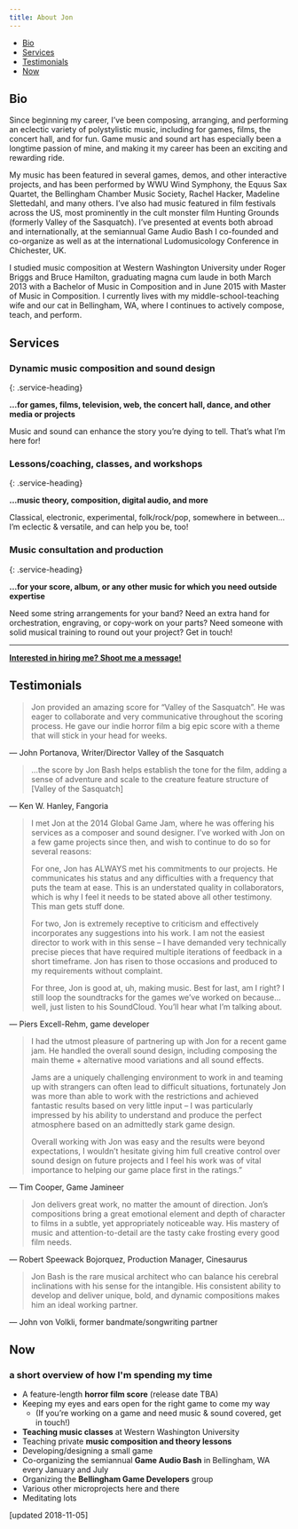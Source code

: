 ```yaml
---
title: About Jon
---
```


<ul class="nav nav-tabs" id="about-nav" role="tablist">
  <li class="nav-item">
    <a class="nav-link active" id="bio-tab" data-toggle="pill" href="#bio" role="tab" aria-controls="bio" aria-selected="true">Bio</a>
  </li>
  <li class="nav-item">
    <a class="nav-link" id="services-tab" data-toggle="pill" href="#services" role="tab" aria-controls="services" aria-selected="false">Services</a>
  </li>
  <li class="nav-item">
    <a class="nav-link" id="testimonials-tab" data-toggle="pill" href="#testimonials" role="tab" aria-controls="testimonials" aria-selected="false">Testimonials</a>
  </li>
  <li class="nav-item">
    <a class="nav-link" id="now-tab" data-toggle="pill" href="#now" role="tab" aria-controls="now" aria-selected="false">Now</a>
  </li>
</ul>

<div class="tab-content" id="about-tab-content">

<div markdown="block" class="tab-pane fade show active" id="bio" role="tabpanel" aria-labelledby="bio-tab">

## Bio

Since beginning my career, I’ve been composing, arranging, and performing an eclectic variety of polystylistic music, including for games, films, the concert hall, and for fun. Game music and sound art has especially been a longtime passion of mine, and making it my career has been an exciting and rewarding ride.

My music has been featured in several games, demos, and other interactive projects, and has been performed by WWU Wind Symphony, the Equus Sax Quartet, the Bellingham Chamber Music Society, Rachel Hacker, Madeline Slettedahl, and many others. I’ve also had music featured in film festivals across the US, most prominently in the cult monster film Hunting Grounds (formerly Valley of the Sasquatch). I’ve presented at events both abroad and internationally, at the semiannual Game Audio Bash I co-founded and co-organize as well as at the international Ludomusicology Conference in Chichester, UK.

I studied music composition at Western Washington University under Roger Briggs and Bruce Hamilton, graduating magna cum laude in both March 2013 with a Bachelor of Music in Composition and in June 2015 with Master of Music in Composition. I currently lives with my middle-school-teaching wife and our cat in Bellingham, WA, where I continues to actively compose, teach, and perform.

</div>

<div markdown="block" class="tab-pane fade" id="services" role="tabpanel" aria-labelledby="services-tab">

## Services

### Dynamic music composition and sound design
{: .service-heading}

**...for games, films, television, web, the concert hall, dance, and other media or projects**

Music and sound can enhance the story you’re dying to tell. That’s what I’m here for!

### Lessons/coaching, classes, and workshops
{: .service-heading}

**...music theory, composition, digital audio, and more**

Classical, electronic, experimental, folk/rock/pop, somewhere in between… I’m eclectic & versatile, and can help you be, too!

### Music consultation and production
{: .service-heading}

**...for your score, album, or any other music for which you need outside expertise**

Need some string arrangements for your band? Need an extra hand for orchestration, engraving, or copy-work on your parts? Need someone with solid musical training to round out your project? Get in touch!

---

**[Interested in hiring me? Shoot me a message!](mailto:jon@jonbash.com)**

</div>

<div markdown="block" class="tab-pane fade" id="testimonials" role="tabpanel" aria-labelledby="testimonials-tab">

## Testimonials

> Jon provided an amazing score for “Valley of the Sasquatch”. He was eager to collaborate and very communicative throughout the scoring process. He gave our indie horror film a big epic score with a theme that will stick in your head for weeks.

— John Portanova, Writer/Director Valley of the Sasquatch

> …the score by Jon Bash helps establish the tone for the film, adding a sense of adventure and scale to the creature feature structure of [Valley of the Sasquatch]

— Ken W. Hanley, Fangoria

> I met Jon at the 2014 Global Game Jam, where he was offering his services as a composer and sound designer. I’ve worked with Jon on a few game projects since then, and wish to continue to do so for several reasons:
>
> For one, Jon has ALWAYS met his commitments to our projects. He communicates his status and any difficulties with a frequency that puts the team at ease. This is an understated quality in collaborators, which is why I feel it needs to be stated above all other testimony. This man gets stuff done.
>
> For two, Jon is extremely receptive to criticism and effectively incorporates any suggestions into his work. I am not the easiest director to work with in this sense – I have demanded very technically precise pieces that have required multiple iterations of feedback in a short timeframe. Jon has risen to those occasions and produced to my requirements without complaint.
>
> For three, Jon is good at, uh, making music. Best for last, am I right? I still loop the soundtracks for the games we’ve worked on because… well, just listen to his SoundCloud. You’ll hear what I’m talking about.

— Piers Excell-Rehm, game developer

> I had the utmost pleasure of partnering up with Jon for a recent game jam. He handled the overall sound design, including composing the main theme + alternative mood variations and all sound effects.
>
> Jams are a uniquely challenging environment to work in and teaming up with strangers can often lead to difficult situations, fortunately Jon was more than able to work with the restrictions and achieved fantastic results based on very little input – I was particularly impressed by his ability to understand and produce the perfect atmosphere based on an admittedly stark game design.
> 
> Overall working with Jon was easy and the results were beyond expectations, I wouldn’t hesitate giving him full creative control over sound design on future projects and I feel his work was of vital importance to helping our game place first in the ratings.”

— Tim Cooper, Game Jamineer

> Jon delivers great work, no matter the amount of direction. Jon’s compositions bring a great emotional element and depth of character to films in a subtle, yet appropriately noticeable way. His mastery of music and attention-to-detail are the tasty cake frosting every good film needs.

— Robert Speewack Bojorquez, Production Manager, Cinesaurus

> Jon Bash is the rare musical architect who can balance his cerebral inclinations with his sense for the intangible. His consistent ability to develop and deliver unique, bold, and dynamic compositions makes him an ideal working partner.

— John von Volkli, former bandmate/songwriting partner

</div>

<div markdown="block" class="tab-pane fade" id="now" role="tabpanel" aria-labelledby="now-tab">

## Now

### a short overview of how I'm spending my time

- A feature-length **horror film score** (release date TBA)
- Keeping my eyes and ears open for the right game to come my way
  - (If you’re working on a game and need music & sound covered, get in touch!)
- **Teaching music classes** at Western Washington University
- Teaching private **music composition and theory lessons**
- Developing/designing a small game
- Co-organizing the semiannual **Game Audio Bash** in Bellingham, WA every January and July
- Organizing the **Bellingham Game Developers** group
- Various other microprojects here and there
- Meditating lots

[updated 2018-11-05]

</div>

</div>
